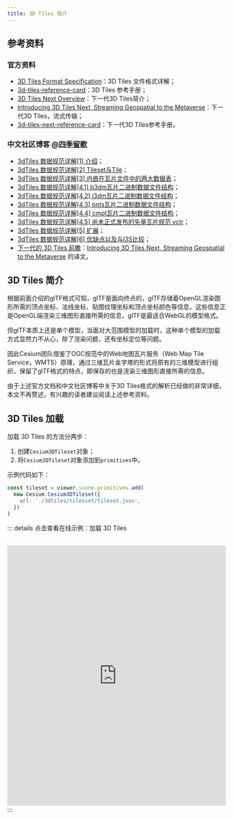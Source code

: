 ```yaml
---
title: 3D Tiles 简介
---
```


## 参考资料

### 官方资料
- [3D Tiles Format Specification](https://github.com/CesiumGS/3d-tiles/tree/main/specification)：3D Tiles 文件格式详解；
- [3d-tiles-reference-card](https://github.com/CesiumGS/3d-tiles/blob/main/3d-tiles-reference-card.pdf)：3D Tiles 参考手册；
- [3D Tiles Next Overview](https://github.com/CesiumGS/3d-tiles/tree/main/next)：下一代3D Tiles简介；
- [Introducing 3D Tiles Next, Streaming Geospatial to the Metaverse](https://cesium.com/blog/2021/11/10/introducing-3d-tiles-next/)：下一代3D Tiles，流式传输；
- [3d-tiles-next-reference-card](https://github.com/CesiumGS/3d-tiles/blob/main/next/3d-tiles-next-reference-card.pdf)：下一代3D TIles参考手册。
### 中文社区博客 [@四季留歌](https://www.cnblogs.com/onsummer/)
- [3dTiles 数据规范详解[1] 介绍](https://www.cnblogs.com/onsummer/p/12799366.html)；
- [3dTiles 数据规范详解[2] Tileset与Tile](https://www.cnblogs.com/onsummer/p/13128682.html)；
- [3dTiles 数据规范详解[3] 内嵌在瓦片文件中的两大数据表](https://www.cnblogs.com/onsummer/p/13200906.html)；
- [3dTiles 数据规范详解[4.1] b3dm瓦片二进制数据文件结构](https://www.cnblogs.com/onsummer/p/13252896.html)；
- [3dTiles 数据规范详解[4.2] i3dm瓦片二进制数据文件结构](https://www.cnblogs.com/onsummer/p/13252897.html)；
- [3dTiles 数据规范详解[4.3] pnts瓦片二进制数据文件结构](https://www.cnblogs.com/onsummer/p/13252898.html)；
- [3dTiles 数据规范详解[4.4] cmpt瓦片二进制数据文件结构](https://www.cnblogs.com/onsummer/p/13296885.html)；
- [3dTiles 数据规范详解[4.5] 尚未正式发布的矢量瓦片规范 vctr](https://www.cnblogs.com/onsummer/p/13296887.html)；
- [3dTiles 数据规范详解[5] 扩展](https://www.cnblogs.com/onsummer/p/14886996.html)；
- [3dTiles 数据规范详解[6] 优缺点以及与I3S比较](https://www.cnblogs.com/onsummer/p/15559350.html)；
- [下一代的 3D Tiles 前瞻](https://www.cnblogs.com/onsummer/p/15596476.html)：[Introducing 3D Tiles Next, Streaming Geospatial to the Metaverse](https://cesium.com/blog/2021/11/10/introducing-3d-tiles-next/) 的译文。

## 3D Tiles 简介

根据前面介绍的glTF格式可知，glTF是面向终点的，glTF存储着OpenGL渲染图形所需的顶点坐标、法线坐标、贴图纹理坐标和顶点坐标颜色等信息，这些信息正是OpenGL端渲染三维图形直接所需的信息，glTF是最适合WebGL的模型格式。

但glTF本质上还是单个模型，当面对大范围模型的加载时，这种单个模型的加载方式显然力不从心，除了渲染问题，还有坐标定位等问题。

因此Cesium团队借鉴了OGC规范中的Web地图瓦片服务（Web Map Tile Service，WMTS）原理，通过三维瓦片金字塔的形式将原有的三维模型进行组织，保留了glTF格式的特点，即保存的也是渲染三维图形直接所需的信息。

由于上述官方文档和中文社区博客中关于3D Tiles格式的解析已经做的非常详细，本文不再赘述，有兴趣的读者建议阅读上述参考资料。

## 3D Tiles 加载

加载 3D Tiles 的方法分两步：
1. 创建`Cesium3DTileset`对象；
2. 将`Cesium3DTileset`对象添加到`primitives`中。

示例代码如下：

```javascript
const tileset = viewer.scene.primitives.add(
  new Cesium.Cesium3DTileset({
    url: './3dtiles/tilesset/tileset.json',
  })
)
```

::: details 点击查看在线示例：加载 3D Tiles

<br/>
 <iframe
 height=600 
 width=100% 
 src="https://cesium.product.vrteam.top/3dtiles.html" 
 frameborder=0 >
 </iframe>
:::

